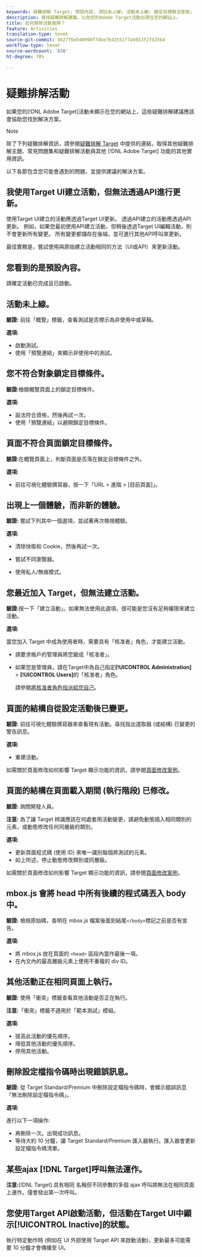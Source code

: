 ```yaml
---
keywords: 疑難排解 Target; 預設內容; 測試未上線; 活動未上線; 鎖定目標無法使用; 出現上一個體驗; 無法建立活動; 建立活動; 頁面結構已變更; 頁面結構已修改; 錯誤訊息; 誤刪設定檔指令碼; ajax 無法使用
description: 尋找疑難排解建議，以免您的Adobe Target活動出現在您的網站上。
title: 如何排除活動故障？
feature: Activities
translation-type: tm+mt
source-git-commit: bb27f6e540998f7dbe7642551f7a5013f2fd25b4
workflow-type: tm+mt
source-wordcount: '838'
ht-degree: 78%

---
```



# 疑難排解活動

如果您的[!DNL Adobe Target]活動未顯示在您的網站上，這些疑難排解建議應該會協助您找到解決方案。

>[!NOTE]
>
>除了下列疑難排解資訊，請參閱[疑難排解 Target](/help/r-troubleshooting-target/troubleshooting-target.md#reference_A9DB82675D044BD8861F6752A4EE6839) 中提供的連結，取得其他疑難排解主題、常見問題集和疑難排解活動與其他 [!DNL Adobe Target] 功能的其他實用資訊。

以下各節包含您可能會遇到的問題，並提供建議的解決方案。

## 我使用Target UI建立活動，但無法透過API進行更新。

使用Target UI建立的活動應透過Target UI更新。 透過API建立的活動應透過API更新。 例如，如果您最初使用API建立活動，但稍後透過Target UI編輯活動，則不會更新所有變更。 所有變更都儲存在後端，並可進行其他API呼叫來更新。

最佳實務是，嘗試使用與原始建立活動相同的方法（UI或API）來更新活動。

## 您看到的是預設內容。

請確定活動已完成且已啟動。

## 活動未上線。

**驗證:** 前往「概覽」標籤，查看測試是否標示為非使用中或草稿。

**選項:**

* 啟動測試。
* 使用「預覽連結」來顯示非使用中的測試。

## 您不符合對象鎖定目標條件。

**驗證:**&#x200B;檢閱概覽頁面上的鎖定目標條件。

**選項:**

* 設法符合資格，然後再試一次。
* 使用「預覽連結」以避開鎖定目標條件。

## 頁面不符合頁面鎖定目標條件。

**驗證:**&#x200B;在概覽頁面上，判斷頁面是否落在鎖定目標條件之外。

**選項:**

* 前往可視化體驗撰寫器，按一下「URL > 進階 > [目前頁面]」。

## 出現上一個體驗，而非新的體驗。

**驗證:** 嘗試下列其中一個選項，並試著再次檢視體驗。

**選項:**

* 清除快取和 Cookie，然後再試一次。

* 嘗試不同瀏覽器。
* 使用私人/無痕模式。

## 您最近加入 Target，但無法建立活動。

**驗證:**&#x200B;按一下「建立活動」。如果無法使用此選項，很可能是您沒有足夠權限來建立活動。

**選項:**

當您加入 Target 中成為使用者時，需要具有「核准者」角色，才能建立活動。

* 請要求帳戶的管理員將您變成「核准者」。
* 如果您是管理員，請在Target中為自己指定&#x200B;**[!UICONTROL Administration]** > **[!UICONTROL Users]**&#x200B;的「核准者」角色。

   請參閱[將核准者角色指派給您自己](/help/administrating-target/start-target.md#task_15CAA437A71444E2932B333D5E66A3C7)。

## 頁面的結構自從設定活動後已變更。

**驗證:** 前往可視化體驗撰寫器來查看現有活動。尋找指出選取器 (或結構) 已變更的警告訊息。

**選項:**

* 重建活動。

如需關於頁面修改如何影響 Target 顯示功能的資訊，請參閱[頁面修改案例](/help/c-experiences/c-visual-experience-composer/r-troubleshoot-composer/vec-scenarios.md#concept_A458A95F65B4401588016683FB1694DB)。

## 頁面的結構在頁面載入期間 (執行階段) 已修改。

**驗證:** 詢問開發人員。

**注意:** 為了讓 Target 辨識應該在何處套用活動變更，請避免動態插入相同類別的元素，或動態修改任何同層級的類別。

**選項:**

* 更新頁面程式碼 (使用 ID) 來唯一識別每個將測試的元素。
* 如上所述，停止動態修改類別或同層級。

如需關於頁面修改如何影響 Target 顯示功能的資訊，請參閱[頁面修改案例](/help/c-experiences/c-visual-experience-composer/r-troubleshoot-composer/vec-scenarios.md#concept_A458A95F65B4401588016683FB1694DB)。

## mbox.js 會將 head 中所有後續的程式碼丟入 body 中。

**驗證:** 檢視原始碼，查明在 mbox.js 檔案後面到結尾`</body>`標記之前是否有宣告。

**選項:**

* 將 mbox.js 放在頁面的 `<head>` 區段內當作最後一項。
* 在內文內的最高層級元素上使用不重複的 div ID。

## 其他活動正在相同頁面上執行。

**驗證:** 使用「衝突」標籤查看其他活動是否正在執行。

**注意:**「衝突」標籤不適用於「範本測試」模組。

**選項:**

* 提高此活動的優先順序。
* 降低其他活動的優先順序。
* 停用其他活動。

## 刪除設定檔指令碼時出現錯誤訊息。

**驗證:** 從 Target Standard/Premium 中刪除設定檔指令碼時，會顯示錯誤訊息「無法刪除設定檔指令碼」。

**選項:**

進行以下一項操作: 

* 再刪除一次。出現成功訊息。
* 等待大約 10 分鐘，讓 Target Standard/Premium 匯入器執行。匯入器會更新設定檔指令碼清單。

## 某些ajax [!DNL Target]呼叫無法運作。

**注意:**[!DNL Target] 具有相同 名稱但不同參數的多個 ajax 呼叫將無法在相同頁面上運作。僅會發出第一次呼叫。

## 您使用Target API啟動活動，但活動在Target UI中顯示[!UICONTROL Inactive]的狀態。

執行特定動作時 (例如在 UI 外部使用 Target API 來啟動活動)，更新最多可能需要 10 分鐘才會傳播至 UI。